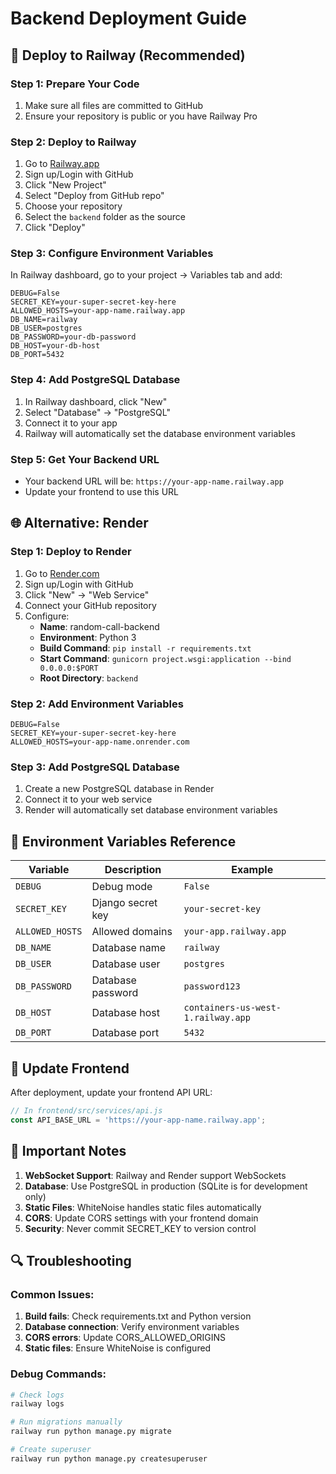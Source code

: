 # Backend Deployment Guide

## 🚀 Deploy to Railway (Recommended)

### Step 1: Prepare Your Code
1. Make sure all files are committed to GitHub
2. Ensure your repository is public or you have Railway Pro

### Step 2: Deploy to Railway
1. Go to [Railway.app](https://railway.app)
2. Sign up/Login with GitHub
3. Click "New Project"
4. Select "Deploy from GitHub repo"
5. Choose your repository
6. Select the `backend` folder as the source
7. Click "Deploy"

### Step 3: Configure Environment Variables
In Railway dashboard, go to your project → Variables tab and add:

```env
DEBUG=False
SECRET_KEY=your-super-secret-key-here
ALLOWED_HOSTS=your-app-name.railway.app
DB_NAME=railway
DB_USER=postgres
DB_PASSWORD=your-db-password
DB_HOST=your-db-host
DB_PORT=5432
```

### Step 4: Add PostgreSQL Database
1. In Railway dashboard, click "New"
2. Select "Database" → "PostgreSQL"
3. Connect it to your app
4. Railway will automatically set the database environment variables

### Step 5: Get Your Backend URL
- Your backend URL will be: `https://your-app-name.railway.app`
- Update your frontend to use this URL

## 🌐 Alternative: Render

### Step 1: Deploy to Render
1. Go to [Render.com](https://render.com)
2. Sign up/Login with GitHub
3. Click "New" → "Web Service"
4. Connect your GitHub repository
5. Configure:
   - **Name**: random-call-backend
   - **Environment**: Python 3
   - **Build Command**: `pip install -r requirements.txt`
   - **Start Command**: `gunicorn project.wsgi:application --bind 0.0.0.0:$PORT`
   - **Root Directory**: `backend`

### Step 2: Add Environment Variables
```env
DEBUG=False
SECRET_KEY=your-super-secret-key-here
ALLOWED_HOSTS=your-app-name.onrender.com
```

### Step 3: Add PostgreSQL Database
1. Create a new PostgreSQL database in Render
2. Connect it to your web service
3. Render will automatically set database environment variables

## 🔧 Environment Variables Reference

| Variable | Description | Example |
|----------|-------------|---------|
| `DEBUG` | Debug mode | `False` |
| `SECRET_KEY` | Django secret key | `your-secret-key` |
| `ALLOWED_HOSTS` | Allowed domains | `your-app.railway.app` |
| `DB_NAME` | Database name | `railway` |
| `DB_USER` | Database user | `postgres` |
| `DB_PASSWORD` | Database password | `password123` |
| `DB_HOST` | Database host | `containers-us-west-1.railway.app` |
| `DB_PORT` | Database port | `5432` |

## 📝 Update Frontend

After deployment, update your frontend API URL:

```javascript
// In frontend/src/services/api.js
const API_BASE_URL = 'https://your-app-name.railway.app';
```

## 🚨 Important Notes

1. **WebSocket Support**: Railway and Render support WebSockets
2. **Database**: Use PostgreSQL in production (SQLite is for development only)
3. **Static Files**: WhiteNoise handles static files automatically
4. **CORS**: Update CORS settings with your frontend domain
5. **Security**: Never commit SECRET_KEY to version control

## 🔍 Troubleshooting

### Common Issues:
1. **Build fails**: Check requirements.txt and Python version
2. **Database connection**: Verify environment variables
3. **CORS errors**: Update CORS_ALLOWED_ORIGINS
4. **Static files**: Ensure WhiteNoise is configured

### Debug Commands:
```bash
# Check logs
railway logs

# Run migrations manually
railway run python manage.py migrate

# Create superuser
railway run python manage.py createsuperuser
``` 